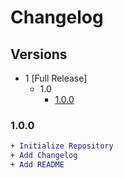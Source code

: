 # Changelog
## Versions
* 1 [Full Release]
    * 1.0 
        * [1.0.0](./changelog.md#100)

### 1.0.0
```diff
+ Initialize Repository
+ Add Changelog
+ Add README
```